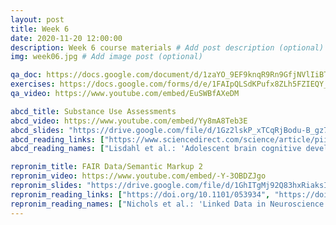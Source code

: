 ```yaml
---
layout: post
title: Week 6
date: 2020-11-20 12:00:00
description: Week 6 course materials # Add post description (optional)
img: week06.jpg # Add image post (optional)

qa_doc: https://docs.google.com/document/d/1zaYO_9EF9knqR9Rn9GfjNVlIiBTb81VhLGbT7Q5JptU/edit?usp=sharing
exercises: https://docs.google.com/forms/d/e/1FAIpQLSdKPufx8ZLh5FZIEQY_umbZxhW9sgeFqL1qS7uVnPjWPNXkfQ/viewform?usp=sf_link
qa_video: https://www.youtube.com/embed/EuSWBfAXeDM

abcd_title: Substance Use Assessments
abcd_video: https://www.youtube.com/embed/Yy8mA8Teb3E
abcd_slides: "https://drive.google.com/file/d/1Gz2lskP_xTCqRjBodu-B_gz73Yj51_jd/view?usp=sharing"
abcd_reading_links: ["https://www.sciencedirect.com/science/article/pii/S1878929317300890"]
abcd_reading_names: ["Lisdahl et al.: 'Adolescent brain cognitive development (ABCD) study: Overview of substance use assessment methods'"]

repronim_title: FAIR Data/Semantic Markup 2
repronim_video: https://www.youtube.com/embed/-Y-3OBDZJgo
repronim_slides: "https://drive.google.com/file/d/1GhITgMj92Q83hxRiaksIB-Wkcozh0_r-/view?usp=sharing"
repronim_reading_links: ["https://doi.org/10.1101/053934", "https://doi.org/10.1016/j.neuroimage.2013.05.094", "https://www.nature.com/articles/sdata201644", "https://bids.neuroimaging.io/"]
repronim_reading_names: ["Nichols et al.: 'Linked Data in Neuroscience: Applications, Benefits, and Challenges'", "Keator et al.: 'Towards structured sharing of raw and derived neuroimaging data across existing resources'", "Gorgolewski et al.: 'The brain imaging data structure, a format for organizing and describing outputs of neuroimaging experiments'", "The BIDS website"]
---
```

